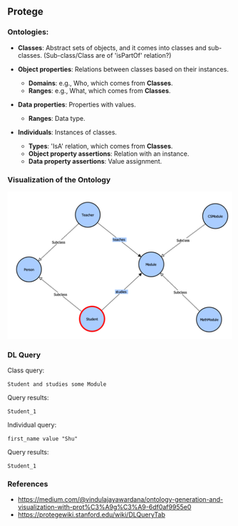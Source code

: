 ## Protege

### Ontologies:

* **Classes**: Abstract sets of objects, and it comes into classes and sub-classes. (Sub-class/Class are of 'isPartOf' relation?)

* **Object properties**: Relations between classes based on their instances.
	* **Domains**: e.g., Who, which comes from **Classes**. 
	* **Ranges**: e.g., What, which comes from **Classes**.

* **Data properties**: Properties with values.
	* **Ranges**: Data type.

* **Individuals**: Instances of classes.
	* **Types**: 'IsA' relation, which comes from **Classes**.
	* **Object property assertions**: Relation with an instance.
	* **Data property assertions**: Value assignment.

### Visualization of the Ontology

![vowl](./pix/vowl.png)

### DL Query

Class query:
```
Student and studies some Module
```

Query results:
```
Student_1
```

Individual query:
```
first_name value "Shu"
```

Query results:
```
Student_1
```

### References

* https://medium.com/@vindulajayawardana/ontology-generation-and-visualization-with-prot%C3%A9g%C3%A9-6df0af9955e0
* https://protegewiki.stanford.edu/wiki/DLQueryTab
